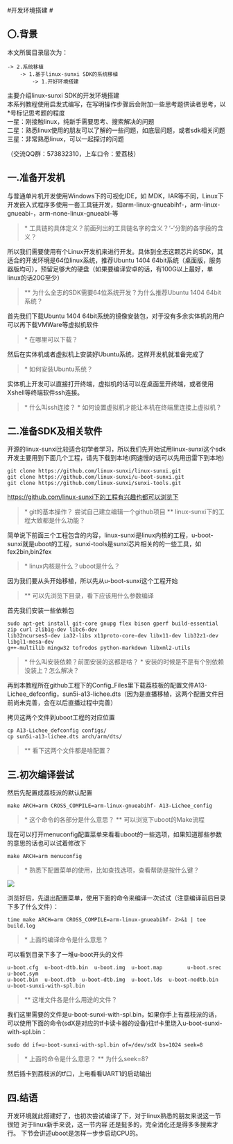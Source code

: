 #开发环境搭建 #
## 〇.背景 ##
本文所属目录层次为：  

```
-> 2.系统移植 
	-> 1.基于linux-sunxi SDK的系统移植
		-> 1.开好环境搭建
```
主要介绍linux-sunxi SDK的开发环境搭建   
本系列教程使用启发式编写，在写明操作步骤后会附加一些思考题供读者思考，以\*号标记思考题的程度  
一星：刚接触linux，纯新手需要思考、搜索解决的问题   
二星：熟悉linux使用的朋友可以了解的一些问题，如底层问题，或者sdk相关问题   
三星：非常熟悉linux，可以一起探讨的问题   

（交流QQ群：573832310，上车口令：爱荔枝）

## 一.准备开发机 ##
与普通单片机开发使用Windows下的可视化IDE，如 MDK，IAR等不同，Linux下开发嵌入式程序多使用一套工具链开发，如arm-linux-gnueabihf-，arm-linux-gnueabi-，arm-none-linux-gnueabi-等
> \*  工具链的具体定义？前面列出的工具链名字的含义？‘-’分割的各字段的含义？

所以我们需要使用有个Linux开发机来进行开发。具体到全志这颗芯片的SDK，其适合的开发环境是64位linux系统，推荐Ubuntu 1404 64bit系统（桌面版，服务器版均可），预留足够大的硬盘（如果要编译安卓的话，有100G以上最好，单linux的话20G至少）
> \*\* 为什么全志的SDK需要64位系统开发？为什么推荐Ubuntu 1404 64bit系统？

首先我们下载Ubuntu 1404 64bit系统的镜像安装包，对于没有多余实体机的用户可以再下载VMWare等虚拟机软件
> \*  在哪里可以下载？

然后在实体机或者虚拟机上安装好Ubuntu系统，这样开发机就准备完成了
> \*  如何安装Ubuntu系统？

实体机上开发可以直接打开终端，虚拟机的话可以在桌面里开终端，或者使用Xshell等终端软件ssh连接。
> \*  什么叫ssh连接？
> \*  如何设置虚拟机才能让本机在终端里连接上虚拟机？

## 二.准备SDK及相关软件 ##
开源的linux-sunxi比较适合初学者学习，所以我们先开始试用linux-sunxi这个sdk
开发主要用到下面几个工程，请先下载到本地(网速慢的话可以先用迅雷下到本地)
```
git clone https://github.com/linux-sunxi/linux-sunxi.git
git clone https://github.com/linux-sunxi/u-boot-sunxi.git
git clone https://github.com/linux-sunxi/sunxi-tools.git
```
https://github.com/linux-sunxi下的工程有兴趣也都可以浏览下
> \* git的基本操作？ 尝试自己建立编辑一个github项目
> \*\* linux-sunxi下的工程大致都是什么功能？


简单说下前面三个工程包含的内容，linux-sunxi是linux内核的工程，u-boot-sunxi就是uboot的工程，sunxi-tools是sunxi芯片相关的的一些工具，如fex2bin,bin2fex
> \* linux内核是什么？uboot是什么？

因为我们要从头开始移植，所以先从u-boot-sunxi这个工程开始   
> \*\* 可以先浏览下目录，看下应该用什么参数编译

首先我们安装一些依赖包
```
sudo apt-get install git-core gnupg flex bison gperf build-essential zip curl zlib1g-dev libc6-dev
lib32ncurses5-dev ia32-libs x11proto-core-dev libx11-dev lib32z1-dev libgl1-mesa-dev
g++-multilib mingw32 tofrodos python-markdown libxml2-utils
```
> \* 什么叫安装依赖？前面安装的这都是啥？
> \* 安装的时候是不是有个别依赖没装上？怎么解决？

再到本教程所在github工程下的Config_Files里下载荔枝板的配置文件A13-Lichee_defconfig，sun5i-a13-lichee.dts（因为是直播移植，这两个配置文件目前尚未完善，会在以后直播过程中完善）  

拷贝这两个文件到uboot工程的对应位置
```
cp A13-Lichee_defconfig configs/
cp sun5i-a13-lichee.dts arch/arm/dts/
```
> \*\* 看下这两个文件都是啥配置？


## 三.初次编译尝试 ##
然后先配置成荔枝派的默认配置
```
make ARCH=arm CROSS_COMPILE=arm-linux-gnueabihf- A13-Lichee_config
```
> \*   这个命令的各部分是什么意思？
> \*\* 可以浏览下uboot的Make流程

现在可以打开menuconfig配置菜单来看看uboot的一些选项，如果知道那些参数的意思的话也可以试着修改下
```
make ARCH=arm menuconfig
```
> \*  熟悉下配置菜单的使用，比如查找选项，查看帮助是按什么键？

![](http://7xvwj0.com1.z0.glb.clouddn.com/16-8-12/9844767.jpg)

浏览好后，先退出配置菜单，使用下面的命令来编译一次试试（注意编译前后目录下多了什么文件）：
```
time make ARCH=arm CROSS_COMPILE=arm-linux-gnueabihf- 2>&1 | tee build.log
```
 > \* 上面的编译命令是什么意思？

可以看到目录下多了一堆u-boot开头的文件
```
u-boot.cfg  u-boot-dtb.bin  u-boot.img  u-boot.map        u-boot.srec                u-boot.sym
u-boot.bin  u-boot.dtb  u-boot-dtb.img  u-boot.lds  u-boot-nodtb.bin  u-boot-sunxi-with-spl.bin
```
> \*\* 这堆文件各是什么用途的文件？

我们这里需要的文件是u-boot-sunxi-with-spl.bin，如果你手上有荔枝派的话，可以使用下面的命令(sdX是对应的tf卡读卡器的设备)往tf卡里烧入u-boot-sunxi-with-spl.bin：
```
sudo dd if=u-boot-sunxi-with-spl.bin of=/dev/sdX bs=1024 seek=8
```
 > \* 上面的命令是什么意思？
 > \*\*  为什么seek=8?
 
然后插卡到荔枝派的tf口，上电看看UART1的启动输出

## 四.结语 ##
开发环境就此搭建好了，也初次尝试编译了下，对于linux熟悉的朋友来说这一节很短
对于linux新手来说，这一节内容 还是挺多的，完全消化还是得多多搜索才行。
下节会讲述uboot是怎样一步步启动CPU的。
